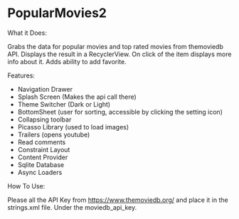 # PopularMovies2

What it Does:
  
  Grabs the data for popular movies and top rated movies from themoviedb API. Displays the result in a RecyclerView. On click of the item displays more info about it. Adds ability to add favorite.

Features:
  - Navigation Drawer
  - Splash Screen (Makes the api call there)
  - Theme Switcher (Dark or Light)
  - BottomSheet (user for sorting, accessible by clicking the setting icon)
  - Collapsing toolbar 
  - Picasso Library (used to load images)
  - Trailers (opens youtube)
  - Read comments
  - Constraint Layout
  - Content Provider
  - Sqlite Database
  - Async Loaders

How To Use:
  
  Please all the API Key from https://www.themoviedb.org/ and place it in the strings.xml file. Under the moviedb_api_key.
